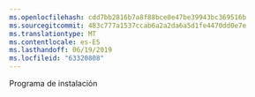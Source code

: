 ```yaml
---
ms.openlocfilehash: cdd7bb2816b7a8f88bce0e47be39943bc369516b
ms.sourcegitcommit: 483c777a1537ccab6a2a2da6a5d1fe4470dd0e7e
ms.translationtype: MT
ms.contentlocale: es-ES
ms.lasthandoff: 06/19/2019
ms.locfileid: "63320808"
---
```

Programa de instalación
